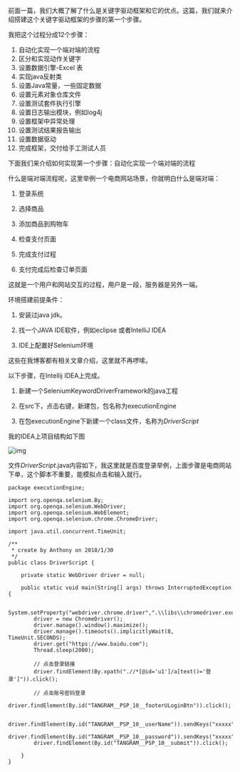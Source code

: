 ​       前面一篇，我们大概了解了什么是关键字驱动框架和它的优点。这篇，我们就来介绍搭建这个关键字驱动框架的步骤的第一个步骤。

我把这个过程分成12个步骤：

1. 自动化实现一个端对端的流程
2. 区分和实现动作关键字
3. 设置数据引擎-Excel 表
4. 实现java反射类
5. 设置Java常量，一些固定数据
6. 设置元素对象仓库文件
7. 设置测试套件执行引擎
8. 设置日志输出模块，例如log4j
9. 设置框架中异常处理
10. 设置测试结果报告输出
11. 设置数据驱动
12. 完成框架，交付给手工测试人员

下面我们来介绍如何实现第一个步骤：自动化实现一个端对端的流程

什么是端对端流程呢，这里举例一个电商网站场景，你就明白什么是端对端：

1. 登录系统

2. 选择商品

3. 添加商品到购物车

4. 检查支付页面

5. 完成支付过程

6. 支付完成后检查订单页面

这就是一个用户和网站交互的过程，用户是一段，服务器是另外一端。

环境搭建前提条件：

1. 安装过java jdk。

2. 找一个JAVA IDE软件，例如eclipse 或者IntelliJ IDEA

3. IDE上配置好Selenium环境

这些在我博客都有相关文章介绍，这里就不再啰嗦。

 

以下步骤，在Intellij IDEA上完成。

1. 新建一个SeleniumKeywordDriverFramework的java工程

2. 在src下，点击右键，新建包，包名称为executionEngine

3. 在包executionEngine下新建一个class文件，名称为*DriverScript*

 我的IDEA上项目结构如下图

![img](https://img-blog.csdn.net/20180131225711308?watermark/2/text/aHR0cDovL2Jsb2cuY3Nkbi5uZXQvdTAxMTU0MTk0Ng==/font/5a6L5L2T/fontsize/400/fill/I0JBQkFCMA==/dissolve/70/gravity/SouthEast)

文件*DriverScript*.java内容如下，我这里就是百度登录举例，上面步骤是电商网站下单，这个脚本不重要，能模拟点击和输入就行。

```
package executionEngine;
 
import org.openqa.selenium.By;
import org.openqa.selenium.WebDriver;
import org.openqa.selenium.WebElement;
import org.openqa.selenium.chrome.ChromeDriver;
 
import java.util.concurrent.TimeUnit;
 
/**
 * create by Anthony on 2018/1/30
 */
public class DriverScript {
 
    private static WebDriver driver = null;
 
    public static void main(String[] args) throws InterruptedException {
 
        System.setProperty("webdriver.chrome.driver",".\\libs\\chromedriver.exe");
        driver = new ChromeDriver();
        driver.manage().window().maximize();
        driver.manage().timeouts().implicitlyWait(8, TimeUnit.SECONDS);
        driver.get("https://www.baidu.com");
        Thread.sleep(2000);
 
        // 点击登录链接
        driver.findElement(By.xpath(".//*[@id='u1']/a[text()='登录']")).click();
 
        // 点击账号密码登录
        driver.findElement(By.id("TANGRAM__PSP_10__footerULoginBtn")).click();
 
        driver.findElement(By.id("TANGRAM__PSP_10__userName")).sendKeys("xxxxx");
        driver.findElement(By.id("TANGRAM__PSP_10__password")).sendKeys("xxxxx");
        driver.findElement(By.id("TANGRAM__PSP_10__submit")).click();
 
    }
}
```